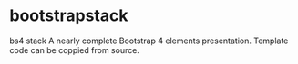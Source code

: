 # bootstrapstack
bs4 stack
A nearly complete Bootstrap 4 elements presentation.
Template code can be coppied from source.

